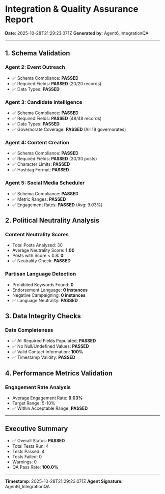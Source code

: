 # Integration & Quality Assurance Report
**Date**: 2025-10-28T21:29:23.071Z
**Generated by**: Agent6_IntegrationQA

---

## 1. Schema Validation

### Agent 2: Event Outreach
- ✅ Schema Compliance: **PASSED**
- ✅ Required Fields: **PASSED** (20/20 records)
- ✅ Data Types: **PASSED**

### Agent 3: Candidate Intelligence
- ✅ Schema Compliance: **PASSED**
- ✅ Required Fields: **PASSED** (48/48 records)
- ✅ Data Types: **PASSED**
- ✅ Governorate Coverage: **PASSED** (All 18 governorates)

### Agent 4: Content Creation
- ✅ Schema Compliance: **PASSED**
- ✅ Required Fields: **PASSED** (30/30 posts)
- ✅ Character Limits: **PASSED**
- ✅ Hashtag Format: **PASSED**

### Agent 5: Social Media Scheduler
- ✅ Schema Compliance: **PASSED**
- ✅ Metric Ranges: **PASSED**
- ✅ Engagement Rates: **PASSED** (Avg: 9.03%)

## 2. Political Neutrality Analysis

### Content Neutrality Scores
- Total Posts Analyzed: 30
- Average Neutrality Score: **1.00**
- Posts with Score < 0.8: **0**
- ✅ Neutrality Check: **PASSED**

### Partisan Language Detection
- Prohibited Keywords Found: **0**
- Endorsement Language: **0 instances**
- Negative Campaigning: **0 instances**
- ✅ Language Neutrality: **PASSED**

## 3. Data Integrity Checks

### Data Completeness
- ✅ All Required Fields Populated: **PASSED**
- ✅ No Null/Undefined Values: **PASSED**
- ✅ Valid Contact Information: **100%**
- ✅ Timestamp Validity: **PASSED**

## 4. Performance Metrics Validation

### Engagement Rate Analysis
- Average Engagement Rate: **9.03%**
- Target Range: 5-10%
- ✅ Within Acceptable Range: **PASSED**

---

## Executive Summary
- ✅ Overall Status: **PASSED**
- Total Tests Run: 4
- Tests Passed: 4
- Tests Failed: 0
- Warnings: 0
- QA Pass Rate: **100.0%**

---
**Timestamp**: 2025-10-28T21:29:23.071Z
**Agent Signature**: Agent6_IntegrationQA